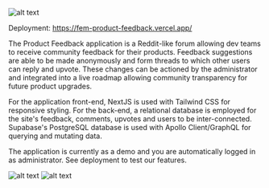 ![alt text](https://pnguyen-portfolio.vercel.app/detail/desktop/image-productfeedback-hero@2x.jpg)

Deployment: https://fem-product-feedback.vercel.app/

The Product Feedback application is a Reddit-like forum allowing dev teams to receive community feedback for their products. Feedback suggestions are able to be made anonymously and form threads to which other users can reply and upvote. These changes can be actioned by the administrator and integrated into a live roadmap allowing community transparency for future product upgrades.

For the application front-end, NextJS is used with Tailwind CSS for responsive styling. For the back-end, a relational database is employed for the site's feedback, comments, upvotes and users to be inter-connected. Supabase's PostgreSQL database is used with Apollo Client/GraphQL for querying and mutating data.

The application is currently as a demo and you are automatically logged in as administrator. See deployment to test our features.

![alt text](https://pnguyen-portfolio.vercel.app/detail/desktop/image-productfeedback-preview-1@2x.jpg)
![alt text](https://pnguyen-portfolio.vercel.app/detail/desktop/image-productfeedback-preview-2@2x.jpg)
